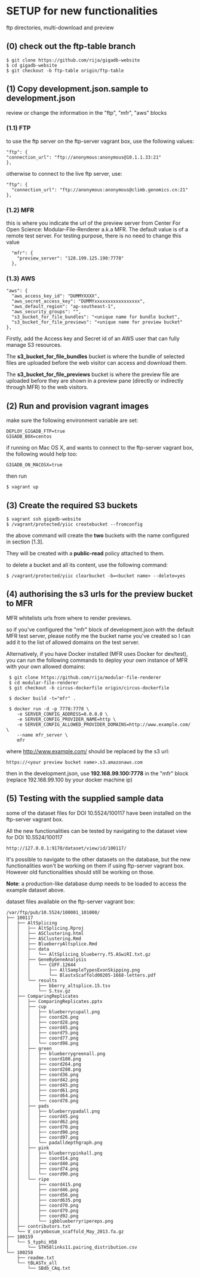 # SETUP for new functionalities

ftp directories, multi-download and preview

## (0) check out the ftp-table branch

```
$ git clone https://github.com/rija/gigadb-website
$ cd gigadb-website
$ git checkout -b ftp-table origin/ftp-table
```

## (1) Copy development.json.sample to development.json

review or change the information in  the "ftp", "mfr", "aws" blocks


### (1.1) FTP

to use the ftp server on the ftp-server vagrant box, use the following values:

```
"ftp": {
"connection_url": "ftp://anonymous:anonymous@10.1.1.33:21"
},
```

otherwise to connect to the live ftp server, use:
```
"ftp": {
  "connection_url": "ftp://anonymous:anonymous@climb.genomics.cn:21"
},
```

### (1.2) MFR

this is where you indicate the url of the preview server from
Center For Open Science: Modular-File-Renderer a.k.a MFR.
The default value is of a remote test server.
For testing purpose, there is no need to change this value

```
  "mfr": {
    "preview_server": "128.199.125.190:7778"
  },
```


### (1.3) AWS

```
"aws": {
  "aws_access_key_id": "DUMMYXXXX",
  "aws_secret_access_key": "DUMMYxxxxxxxxxxxxxxxxx",
  "aws_default_region": "ap-southeast-1",
  "aws_security_groups": "",
  "s3_bucket_for_file_bundles": "<unique name for bundle bucket",
  "s3_bucket_for_file_previews": "<unique name for preview bucket"
},
```

Firstly, add the Access key and Secret id of an AWS user that can fully manage S3 resources.

The __s3_bucket_for_file_bundles__ bucket is where the bundle of selected files are uploaded before the web visitor can access and download them.

The __s3_bucket_for_file_previews__ bucket is where the preview file are uploaded before they are shown in a preview pane (directly or indirectly through MFR) to the web visitors.

## (2) Run and provision vagrant images

make sure the following environment variable are set:
```
DEPLOY_GIGADB_FTP=true
GIGADB_BOX=centos
```

if running on Mac OS X, and wants to connect to the ftp-server vagrant box, the following would help too:

```
GIGADB_ON_MACOSX=true
```

then run
```
$ vagrant up
```

## (3) Create the required S3 buckets

```
$ vagrant ssh gigadb-website
$ /vagrant/protected/yiic createbucket --fromconfig
```

the above command will create the __two__ buckets with the name configured in section [1.3].

They will be created with a __public-read__ policy attached to them.

to delete a bucket and all its content, use the following command:

```
$ /vagrant/protected/yiic clearbucket -b=<bucket name> --delete=yes
```

## (4) authorising the s3 urls for the preview bucket to MFR

MFR whitelists urls from  where to render previews.

so if you've configured the "mfr" block of development.json with the default MFR test server, please notify me the bucket name you've created so I can add it to the list of allowed domains on the test server.

Alternatively, if you have Docker installed (MFR uses Docker for dev/test), you can run the following commands to deploy your own instance of MFR with your own allowed domains:

```
 $ git clone https://github.com/rija/modular-file-renderer
 $ cd modular-file-renderer
 $ git checkout -b circus-dockerfile origin/circus-dockerfile

 $ docker build -t="mfr" .

 $ docker run -d -p 7778:7778 \
    -e SERVER_CONFIG_ADDRESS=0.0.0.0 \
    -e SERVER_CONFIG_PROVIDER_NAME=http \
    -e SERVER_CONFIG_ALLOWED_PROVIDER_DOMAINS=http://www.example.com/  \
    --name mfr_server \
    mfr

```

where http://www.example.com/ should be replaced by the s3 url:
```
https://<your preview bucket name>.s3.amazonaws.com
```

then in the development.json, use __192.168.99.100:7778__ in the "mfr" block (replace 192.168.99.100 by your docker machine ip)

## (5) Testing with the supplied sample data

some of the dataset files for DOI 10.5524/100117
have been installed on the ftp-server vagrant box.

All the new functionalities can be tested by navigating to the dataset view for DOI 10.5524/100117

```
http://127.0.0.1:9170/dataset/view/id/100117/
```

It's possible to navigate to the other datasets on the database, but the new functionalities won't be working on them if using ftp-server vagrant box. However old functionalities should still be working on those.

__Note__: a production-like database dump needs to be loaded to access the example dataset above.

dataset files available on the ftp-server vagrant box:
```
/var/ftp/pub/10.5524/100001_101000/
├── 100117
│   ├── AltSplicing
│   │   ├── AltSplicing.Rproj
│   │   ├── ASClustering.html
│   │   ├── ASClustering.Rmd
│   │   ├── BlueberryAltsplice.Rmd
│   │   ├── data
│   │   │   └── AltSplicing_blueberry.f5.ASwiRI.txt.gz
│   │   ├── GeneByGeneAnalysis
│   │   │   └── CUFF.12644
│   │   │       ├── AllSampleTypesExonSkipping.png
│   │   │       └── BlastxScaffold00205-1668-letters.pdf
│   │   └── results
│   │       ├── bberry_altsplice.15.tsv
│   │       └── S.tsv.gz
│   ├── ComparingReplicates
│   │   ├── ComparingReplicates.pptx
│   │   ├── cup
│   │   │   ├── blueberrycupall.png
│   │   │   ├── coord26.png
│   │   │   ├── coord28.png
│   │   │   ├── coord45.png
│   │   │   ├── coord75.png
│   │   │   ├── coord77.png
│   │   │   └── coord98.png
│   │   ├── green
│   │   │   ├── blueberrygreenall.png
│   │   │   ├── coord100.png
│   │   │   ├── coord264.png
│   │   │   ├── coord288.png
│   │   │   ├── coord36.png
│   │   │   ├── coord42.png
│   │   │   ├── coord45.png
│   │   │   ├── coord61.png
│   │   │   ├── coord64.png
│   │   │   └── coord78.png
│   │   ├── pads
│   │   │   ├── blueberrypadall.png
│   │   │   ├── coord45.png
│   │   │   ├── coord62.png
│   │   │   ├── coord70.png
│   │   │   ├── coord90.png
│   │   │   ├── coord97.png
│   │   │   └── padalldepthgraph.png
│   │   ├── pink
│   │   │   ├── blueberrypinkall.png
│   │   │   ├── coord14.png
│   │   │   ├── coord40.png
│   │   │   ├── coord74.png
│   │   │   └── coord90.png
│   │   └── ripe
│   │       ├── coord415.png
│   │       ├── coord46.png
│   │       ├── coord56.png
│   │       ├── coord635.png
│   │       ├── coord70.png
│   │       ├── coord79.png
│   │       ├── coord92.png
│   │       └── igbblueberryripereps.png
│   ├── contributors.txt
│   └── V_corymbosum_scaffold_May_2013.fa.gz
├── 100159
│   └── S_typhi_H58
│       └── STH58links11.pairing_distribution.csv
└── 100258
    ├── readme.txt
    └── tBLASTx_all
        └── SBdb_CAq.txt

```
